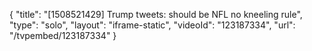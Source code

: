 {
    "title": "[1508521429] Trump tweets: should be NFL no kneeling rule",
    "type": "solo",
    "layout": "iframe-static",
    "videoId": "123187334",
    "url": "\/tvpembed\/123187334"
}